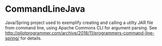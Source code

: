 # CommandLineJava

Java/Spring project used to exemplify creating and calling a utilty JAR file from command line, using Apache Commons CLI for argument parsing. See http://pilotprogrammer.com/archive/2018/11/programmers-command-line-spring/ for details. 